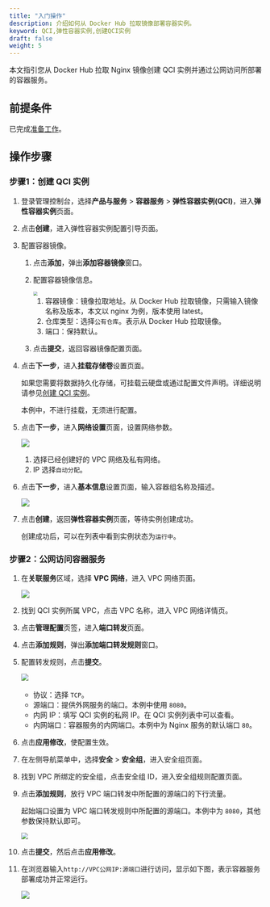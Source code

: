 ```yaml
---
title: "入门操作"
description: 介绍如何从 Docker Hub 拉取镜像部署容器实例。
keyword: QCI,弹性容器实例,创建QCI实例
draft: false
weight: 5
---
```


本文指引您从 Docker Hub 拉取 Nginx 镜像创建 QCI 实例并通过公网访问所部署的容器服务。

## 前提条件

已完成[准备工作](../qs_prepare/)。

## 操作步骤

### 步骤1：创建 QCI 实例

1. 登录管理控制台，选择**产品与服务** > **容器服务** > **弹性容器实例(QCI)**，进入**弹性容器实例**页面。

2. 点击**创建**，进入弹性容器实例配置引导页面。

3. 配置容器镜像。

   1. 点击**添加**，弹出**添加容器镜像**窗口。

   2. 配置容器镜像信息。

      <img src="../../_images/add_image.png" style="zoom:50%;" />

      1. 容器镜像：镜像拉取地址。从 Docker Hub 拉取镜像，只需输入镜像名称及版本，本文以 nginx 为例，版本使用 latest。
      2. 仓库类型：选择`公有仓库`。表示从 Docker Hub 拉取镜像。
      3. 端口：保持默认。

   3. 点击**提交**，返回容器镜像配置页面。

4. 点击**下一步**，进入**挂载存储卷**设置页面。

   如果您需要将数据持久化存储，可挂载云硬盘或通过配置文件声明。详细说明请参见[创建 QCI 实例]()。

   本例中，不进行挂载，无须进行配置。

5. 点击**下一步**，进入**网络设置**页面，设置网络参数。

   ![](../../_images/set_qci_net.png)

   1. 选择已经创建好的 VPC 网络及私有网络。
   2. IP 选择`自动分配`。

6. 点击**下一步**，进入**基本信息**设置页面，输入容器组名称及描述。

   ![](../../_images/set_qci_basicinfo.png)

7. 点击**创建**，返回**弹性容器实例**页面，等待实例创建成功。

   创建成功后，可以在列表中看到实例状态为`运行中`。

### 步骤2：公网访问容器服务

1. 在**关联服务**区域，选择 **VPC 网络**，进入 VPC 网络页面。

   ![](../../_images/related_service_vpc.png)

2. 找到 QCI 实例所属 VPC，点击 VPC 名称，进入 VPC 网络详情页。

3. 点击**管理配置**页签，进入**端口转发**页面。

4. 点击**添加规则**，弹出**添加端口转发规则**窗口。

5. 配置转发规则，点击**提交**。

   ​	<img src="../../_images/vpc_forward_rule.png" style="zoom:90%;" />

   - 协议：选择 `TCP`。
   - 源端口：提供外网服务的端口。本例中使用 `8080`。
   - 内网 IP：填写 QCI 实例的私网 IP。在 QCI 实例列表中可以查看。
   - 内网端口：容器服务的内网端口。本例中为 Nginx 服务的默认端口 `80`。

6. 点击**应用修改**，使配置生效。

7. 在左侧导航菜单中，选择**安全** > **安全组**，进入安全组页面。

8. 找到 VPC 所绑定的安全组，点击安全组 ID，进入安全组规则配置页面。

9. 点击**添加规则**，放行 VPC 端口转发中所配置的源端口的下行流量。

   起始端口设置为 VPC 端口转发规则中所配置的源端口。本例中为 `8080`，其他参数保持默认即可。

   <img src="../../_images/vpc_sg_rule.png" style="zoom:80%;" />

10. 点击**提交**，然后点击**应用修改**。

11. 在浏览器输入`http://VPC公网IP:源端口`进行访问，显示如下图，表示容器服务部署成功并正常运行。

    <img src="../../_images/access_nginx_service.png"  />

    
